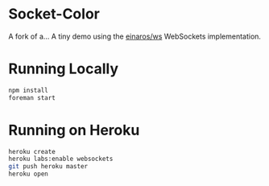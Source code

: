# Socket-Color

A fork of a…
A tiny demo using the [einaros/ws](http://einaros.github.io/ws/) WebSockets implementation.

# Running Locally

``` bash
npm install
foreman start
```

# Running on Heroku

``` bash
heroku create
heroku labs:enable websockets
git push heroku master
heroku open
```